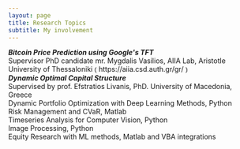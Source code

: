 ```yaml
---
layout: page
title: Research Topics
subtitle: My involvement
---
```

<div align="left">
  <i><b> Bitcoin Price Prediction using Google's TFT  </i> </b> <br>
    <span>  Supervisor PhD candidate mr. Mygdalis Vasilios, AIIA Lab, Aristotle University of Thessaloniki &#10629 https://aiia.csd.auth.gr/gr/ &#10630 </span> <br>
  <i><b> Dynamic Optimal Capital Structure </b></i><br>
    Supervised by prof. Efstratios Livanis, PhD. University of Macedonia, Greece <br>
   <span> Dynamic Portfolio Optimization with Deep Learning Methods, Python</span> <br>
  Risk Management and CVaR, Matlab <br>
  Timeseries Analysis for Computer Vision, Python <br>
  Image Processing, Python <br>
  Equity Research with ML methods, Matlab and VBA integrations <br>
  
  </i>
</div>
